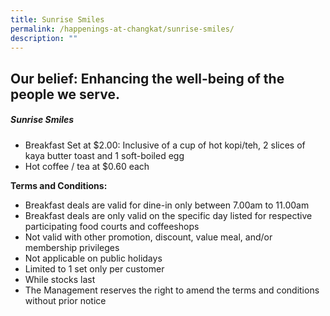 ```yaml
---
title: Sunrise Smiles
permalink: /happenings-at-changkat/sunrise-smiles/
description: ""
---
```

## Our belief: Enhancing the well-being of the people we serve.

##### Sunrise Smiles #####

- Breakfast Set at $2.00: Inclusive of a cup of hot kopi/teh, 2 slices of kaya butter toast and 1 soft-boiled egg
- Hot coffee / tea at $0.60 each

**Terms and Conditions:**
- Breakfast deals are valid for dine-in only between 7.00am to 11.00am 
- Breakfast deals are only valid on the specific day listed for respective participating food courts and coffeeshops
- Not valid with other promotion, discount, value meal, and/or membership privileges
- Not applicable on public holidays
- Limited to 1 set only per customer
- While stocks last
- The Management reserves the right to amend the terms and conditions without prior notice
